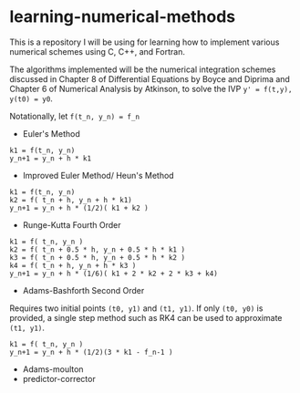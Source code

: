 # learning-numerical-methods

This is a repository I will be using for learning how to implement various numerical schemes using C, C++, and Fortran.

The algorithms implemented will be the numerical integration schemes discussed in Chapter 8 of Differential Equations by Boyce and Diprima and Chapter 6 of Numerical Analysis by Atkinson, to solve the IVP `y' = f(t,y), y(t0) = y0`.

Notationally, let `f(t_n, y_n) = f_n`


- Euler's Method

```
k1 = f(t_n, y_n)
y_n+1 = y_n + h * k1
```

- Improved Euler Method/ Heun's Method

```
k1 = f(t_n, y_n)
k2 = f( t_n + h, y_n + h * k1)
y_n+1 = y_n + h * (1/2)( k1 + k2 )
```

- Runge-Kutta Fourth Order

```
k1 = f( t_n, y_n ) 
k2 = f( t_n + 0.5 * h, y_n + 0.5 * h * k1 )
k3 = f( t_n + 0.5 * h, y_n + 0.5 * h * k2 )
k4 = f( t_n + h, y_n + h * k3 )
y_n+1 = y_n + h * (1/6)( k1 + 2 * k2 + 2 * k3 + k4)
```

- Adams-Bashforth Second Order

Requires two initial points `(t0, y1)` and `(t1, y1)`. If only `(t0, y0)` is provided, a single step method such as RK4 can be used to approximate `(t1, y1)`.

```
k1 = f( t_n, y_n )
y_n+1 = y_n + h * (1/2)(3 * k1 - f_n-1 )
```

- Adams-moulton
- predictor-corrector
